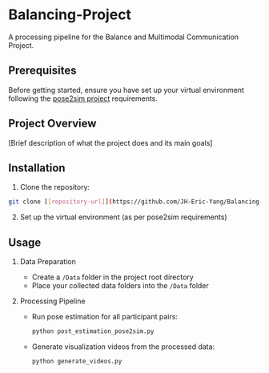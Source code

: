 # Balancing-Project

A processing pipeline for the Balance and Multimodal Communication Project.

## Prerequisites

Before getting started, ensure you have set up your virtual environment following the [pose2sim project](https://github.com/perfanalytics/pose2sim) requirements.

## Project Overview

[Brief description of what the project does and its main goals]

## Installation

1. Clone the repository:
```bash
git clone [[repository-url]](https://github.com/JH-Eric-Yang/Balancing-Project.git)
```

2. Set up the virtual environment (as per pose2sim requirements)

## Usage

1. Data Preparation
   - Create a `/Data` folder in the project root directory
   - Place your collected data folders into the `/Data` folder

2. Processing Pipeline
   - Run pose estimation for all participant pairs:
     ```bash
     python post_estimation_pose2sim.py
     ```
   - Generate visualization videos from the processed data:
     ```bash
     python generate_videos.py
     ```



